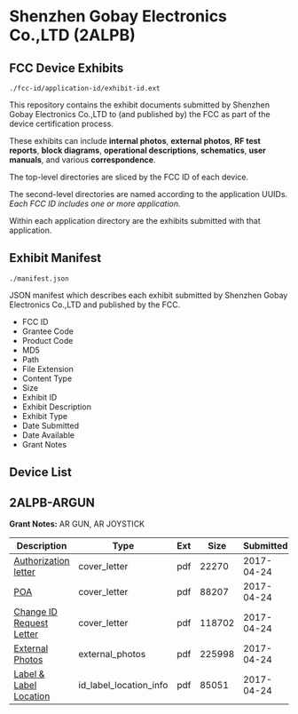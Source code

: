 # Shenzhen Gobay Electronics Co.,LTD (2ALPB)
## FCC Device Exhibits

```
./fcc-id/application-id/exhibit-id.ext
```

This repository contains the exhibit documents submitted by Shenzhen Gobay Electronics Co.,LTD to (and published by) the FCC as part of the device certification process.

These exhibits can include **internal photos**, **external photos**, **RF test reports**, **block diagrams**, **operational descriptions**, **schematics**, **user manuals**, and various **correspondence**.

The top-level directories are sliced by the FCC ID of each device.

The second-level directories are named according to the application UUIDs. *Each FCC ID includes one or more application.*

Within each application directory are the exhibits submitted with that application. 

## Exhibit Manifest

```
./manifest.json
```

JSON manifest which describes each exhibit submitted by Shenzhen Gobay Electronics Co.,LTD and published by the FCC.

- FCC ID
- Grantee Code
- Product Code
- MD5
- Path
- File Extension
- Content Type
- Size
- Exhibit ID
- Exhibit Description
- Exhibit Type
- Date Submitted
- Date Available
- Grant Notes

## Device List
## 2ALPB-ARGUN
**Grant Notes:** AR GUN, AR JOYSTICK

| Description | Type | Ext | Size | Submitted | Available |
| ----------- | ---- | --- | ---- | --------- | --------- |
| [Authorization letter](2ALPB-ARGUN/a44f003772df124e4e1e94a9bf4b5d44/3367760.pdf) | cover_letter | pdf | 22270 | 2017-04-24 | 2017-04-24 |
| [POA](2ALPB-ARGUN/a44f003772df124e4e1e94a9bf4b5d44/3367761.pdf) | cover_letter | pdf | 88207 | 2017-04-24 | 2017-04-24 |
| [Change ID Request Letter](2ALPB-ARGUN/a44f003772df124e4e1e94a9bf4b5d44/3367762.pdf) | cover_letter | pdf | 118702 | 2017-04-24 | 2017-04-24 |
| [External Photos](2ALPB-ARGUN/a44f003772df124e4e1e94a9bf4b5d44/3367763.pdf) | external_photos | pdf | 225998 | 2017-04-24 | 2017-04-24 |
| [Label & Label Location](2ALPB-ARGUN/a44f003772df124e4e1e94a9bf4b5d44/3367764.pdf) | id_label_location_info | pdf | 85051 | 2017-04-24 | 2017-04-24 |
